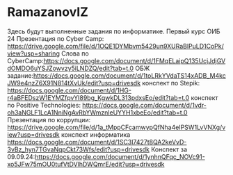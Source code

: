 # RamazanovIZ
Здесь будут выполненные задания по информатике.
Первый курс ОИБ 24 
Презентация по Cyber Camp: https://drive.google.com/file/d/1OQE1DYMbvm5429un9XURaBlPuLD1CoPk/view?usp=sharing
 Слова по CyberCamp:https://docs.google.com/document/d/1FMqELaipQ135UcjJdjGVdOMDO6uYSJZowvzy5iLNDZQ/edit?tab=t.0
ОБЖ задание:https://docs.google.com/document/d/1toLRkYVdaTS14xADB_M4kcJW9e4nzZ6X91N814tXvUk/edit?usp=drivesdk
конспект по Stepik: https://docs.google.com/document/d/1HG-r4aBFEDszW1EYMZfpvYI89bg_KgwkDL313pdxsEo/edit?tab=t.0
конспект по Positive Technologies: https://docs.google.com/document/d/1vdr-oh3aNGLF1LcA1NniNgAvRbYWmznleUYYH1xbeEo/edit?tab=t.0
Презентация по коррупции: https://drive.google.com/file/d/1a_tMppCFcamwypQfNha4eIPSW1LvVNXg/view?usp=drivesdk
конспект информатика https://docs.google.com/document/d/1SC3l7427t8QA2keVvD-3vBz_hyn7TGvaNqpCkt73Wfs/edit?usp=drivesdk
Конспект за 09.09.24:https://docs.google.com/document/d/1ynhnQFqc_NOVc91-xo5JFw75mOU0tufVtDVlhDWQmrE/edit?usp=drivesdk

